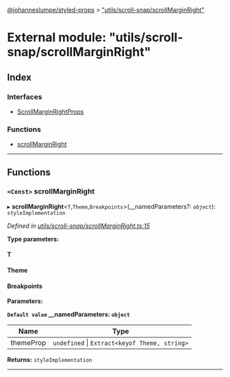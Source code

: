 [@johanneslumpe/styled-props](../README.md) > ["utils/scroll-snap/scrollMarginRight"](../modules/_utils_scroll_snap_scrollmarginright_.md)

# External module: "utils/scroll-snap/scrollMarginRight"

## Index

### Interfaces

* [ScrollMarginRightProps](../interfaces/_utils_scroll_snap_scrollmarginright_.scrollmarginrightprops.md)

### Functions

* [scrollMarginRight](_utils_scroll_snap_scrollmarginright_.md#scrollmarginright)

---

## Functions

<a id="scrollmarginright"></a>

### `<Const>` scrollMarginRight

▸ **scrollMarginRight**<`T`,`Theme`,`Breakpoints`>(__namedParameters?: *`object`*): `styleImplementation`

*Defined in [utils/scroll-snap/scrollMarginRight.ts:15](https://github.com/johanneslumpe/styled-props/blob/8e709f1/src/utils/scroll-snap/scrollMarginRight.ts#L15)*

**Type parameters:**

#### T 
#### Theme 
#### Breakpoints 
**Parameters:**

**`Default value` __namedParameters: `object`**

| Name | Type |
| ------ | ------ |
| themeProp | `undefined` \| `Extract<keyof Theme, string>` |

**Returns:** `styleImplementation`

___

